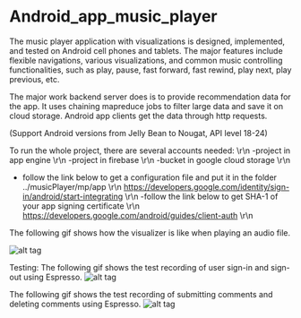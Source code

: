 # Android_app_music_player 

The music player application with visualizations is designed, implemented, and tested on Android cell phones and tablets. The major features include flexible navigations, various visualizations, and common music controlling functionalities, such as play, pause, fast forward, fast rewind, play next, play previous, etc. 

The major work backend server does is to provide recommendation data for the app. It uses chaining mapreduce jobs to filter large data and save it on cloud storage. Android app clients get the data through http requests. 

(Support Android versions from Jelly Bean to Nougat, API level 18-24)

To run the whole project, there are several accounts needed: \r\n
-project in app engine  \r\n
-project in firebase   \r\n
-bucket in google cloud storage   \r\n
- follow the link below to get a configuration file and put it in the folder ../musicPlayer/mp/app   \r\n
https://developers.google.com/identity/sign-in/android/start-integrating    \r\n
-follow the link below to get SHA-1 of your app signing certificate    \r\n
https://developers.google.com/android/guides/client-auth      \r\n


The following gif shows how the visualizer is like when playing an audio file.

![alt tag](https://github.com/yingchenyingchen/Android_App_with_Appengine_MapReduce/blob/master/visualizer.gif)

Testing:
The following gif shows the test recording of user sign-in and sign-out using Espresso.
![alt tag](https://github.com/yingchenyingchen/Android_App_with_Appengine_MapReduce/blob/master/espressor_signIn_signOut_test.gif)

The following gif shows the test recording of submitting comments and deleting comments using Espresso.
![alt tag](https://github.com/yingchenyingchen/Android_App_with_Appengine_MapReduce/blob/master/espresso_comment_test.gif)

